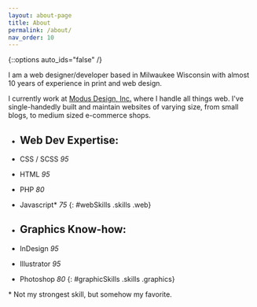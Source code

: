 ```yaml
---
layout: about-page
title: About
permalink: /about/
nav_order: 10
---
```

{::options auto_ids="false" /}

I am a web designer/developer based in Milwaukee Wisconsin with almost 10 years of experience in print and web design.

I currently work at [Modus Design, Inc.][modus] where I handle all things web. I've single-handedly built and maintain websites of varying size, from small blogs, to medium sized e-commerce shops.

* ## Web Dev Expertise:
* CSS / SCSS *95*
* HTML *95*
* PHP *80*
* Javascript* *75*
{: #webSkills .skills .web}

* ## Graphics Know-how:
* InDesign *95*
* Illustrator *95*
* Photoshop *80*
{: #graphicSkills .skills .graphics}

\* Not my strongest skill, but somehow my favorite.

[modus]: http://designbymodus.com/

